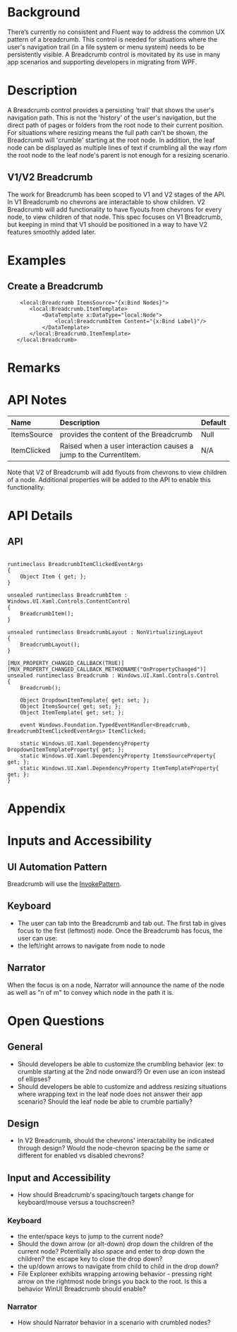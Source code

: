 <!-- The purpose of this spec is to describe a new feature and
its APIs that make up a new feature in WinUI. -->

<!-- There are two audiences for the spec. The first are people
that want to evaluate and give feedback on the API, as part of
the submission process.  When it's complete
it will be incorporated into the public documentation at
docs.microsoft.com (http://docs.microsoft.com/uwp/toolkits/winui/).
Hopefully we'll be able to copy it mostly verbatim.
So the second audience is everyone that reads there to learn how
and why to use this API. -->

# Background
<!-- Use this section to provide background context for the new API(s) 
in this spec. -->
There’s currently no consistent and Fluent way to address the common UX pattern of a breadcrumb. This control is needed for situations where the user's navigation trail (in a file system or menu system) needs to be persistently visible. A Breadcrumb control is movitated by its use in many app scenarios and supporting developers in migrating from WPF.
<!-- This section and the appendix are the only sections that likely
do not get copied to docs.microsoft.com; they're just an aid to reading this spec. -->

<!-- If you're modifying an existing API, included a link here to the
existing page(s) -->

<!-- For example, this section is a place to explain why you're adding this API rather than
modifying an existing API. -->

<!-- For example, this is a place to provide a brief explanation of some dependent
area, just explanation enough to understand this new API, rather than telling
the reader "go read 100 pages of background information posted at ...". -->


# Description
<!-- Use this section to provide a brief description of the feature.
For an example, see the introduction to the PasswordBox control 
(http://docs.microsoft.com/windows/uwp/design/controls-and-patterns/password-box). -->
A Breadcrumb control provides a persisting 'trail' that shows the user's navigation path. This is not the 'history' of the user's navigation, but the direct path of pages or folders from the root node to their current position. For situations where resizing means the full path can't be shown, the Breadcrumb will 'crumble' starting at the root node. In addition, the leaf node can be displayed as multiple lines of text if crumbling all the way rfom the root node to the leaf node's parent is not enough for a resizing scenario. 

## V1/V2 Breadcrumb

The work for Breadcrumb has been scoped to V1 and V2 stages of the API. In V1 Breadcrumb no chevrons are interactable to show children. V2 Breadcrumb will add functionality to have flyouts from chevrons for every node, to view children of that node. This spec focuses on V1 Breadcrumb, but keeping in mind that V1 should be positioned in a way to have V2 features smoothly added later. 

# Examples
<!-- Use this section to explain the features of the API, showing
example code with each description. The general format is: 
  feature explanation,
  example code
  feature explanation,
  example code
  etc.-->
  
<!-- Code samples should be in C# and/or C++/WinRT -->

<!-- As an example of this section, see the Examples section for the PasswordBox control 
(https://docs.microsoft.com/windows/uwp/design/controls-and-patterns/password-box#examples). -->
## Create a Breadcrumb
 ~~~~ 
     <local:Breadcrumb ItemsSource="{x:Bind Nodes}"> 
        <local:Breadcrumb.ItemTemplate> 
            <DataTemplate x:DataType="local:Node"> 
                <local:BreadcrumbItem Content="{x:Bind Label}"/> 
            </DataTemplate> 
        </local:Breadcrumb.ItemTemplate> 
    </local:Breadcrumb> 
~~~~

# Remarks
<!-- Explanation and guidance that doesn't fit into the Examples section. -->

<!-- APIs should only throw exceptions in exceptional conditions; basically,
only when there's a bug in the caller, such as argument exception.  But if for some
reason it's necessary for a caller to catch an exception from an API, call that
out with an explanation either here or in the Examples -->

# API Notes
<!-- Option 1: Give a one or two line description of each API (type
and member), or at least the ones that aren't obvious
from their name.  These descriptions are what show up
in IntelliSense. For properties, specify the default value of the property if it
isn't the type's default (for example an int-typed property that doesn't default to zero.) -->

| Name | Description | Default |
| :---------- | :------- | :------- |
| ItemsSource | provides the content of the Breadcrumb | Null |
| ItemClicked | Raised when a user interaction causes a jump to the CurrentItem.  | N/A |

Note that V2 of Breadcrumb will add flyouts from chevrons to view children of a node. Additional properties will be added to the API to enable this functionality. 

<!-- Option 2: Put these descriptions in the below API Details section,
with a "///" comment above the member or type. -->

# API Details
<!-- The exact API, in MIDL3 format (https://docs.microsoft.com/en-us/uwp/midl-3/) -->

## API
~~~~

runtimeclass BreadcrumbItemClickedEventArgs
{
    Object Item { get; };
}

unsealed runtimeclass BreadcrumbItem : Windows.UI.Xaml.Controls.ContentControl
{
    BreadcrumbItem();
}

unsealed runtimeclass BreadcrumbLayout : NonVirtualizingLayout
{
    BreadcrumbLayout();
}

[MUX_PROPERTY_CHANGED_CALLBACK(TRUE)]
[MUX_PROPERTY_CHANGED_CALLBACK_METHODNAME("OnPropertyChanged")]
unsealed runtimeclass Breadcrumb : Windows.UI.Xaml.Controls.Control
{
    Breadcrumb();

    Object DropdownItemTemplate{ get; set; };
    Object ItemsSource{ get; set; };
    Object ItemTemplate{ get; set; };

    event Windows.Foundation.TypedEventHandler<Breadcrumb, BreadcrumbItemClickedEventArgs> ItemClicked;

    static Windows.UI.Xaml.DependencyProperty DropdownItemTemplateProperty{ get; };
    static Windows.UI.Xaml.DependencyProperty ItemsSourceProperty{ get; };
    static Windows.UI.Xaml.DependencyProperty ItemTemplateProperty{ get; };
}

 ~~~~

# Appendix
<!-- Anything else that you want to write down for posterity, but 
that isn't necessary to understand the purpose and usage of the API.
For example, implementation details. -->

# Inputs and Accessibility
## UI Automation Pattern
Breadcrumb will use the [InvokePattern](!https://docs.microsoft.com/en-us/dotnet/framework/ui-automation/implementing-the-ui-automation-invoke-control-pattern).

## Keyboard
* The user can tab into the Breadcrumb and tab out. The first tab in gives focus to the first (leftmost) node. 
Once the Breadcrumb has focus, the user can use: 
* the left/right arrows to navigate from node to node 

## Narrator
When the focus is on a node, Narrator will announce the name of the node as well as "n of m" to convey which node in the path it is. 

# Open Questions

## General
* Should developers be able to customize the crumbling behavior (ex: to crumble starting at the 2nd node onward?) Or even use an icon instead of ellipses? 
* Should developers be able to customize and address resizing situations where wrapping text in the leaf node does not answer their app scenario? Should the leaf node be able to crumble partially? 

## Design
* In V2 Breadcrumb, should the chevrons' interactability be indicated through design? Would the node-chevron spacing be the same or different for enabled vs disabled chevrons? 

## Input and Accessibility
* How should Breadcrumb's spacing/touch targets change for keyboard/mouse versus a touchscreen? 

### Keyboard
* the enter/space keys to jump to the current node?
* Should the down arrow (or alt-down) drop down the children of the current node? Potentially also space and enter to drop down the children? the escape key to close the drop down?
* the up/down arrows to navigate from child to child in the drop down?
* File Exploreer exhibits wrapping arrowing behavior - pressing right arrow on the rightmost node brings you back to the root. Is this a behavior WinUI Breadcrumb should enable?

### Narrator
* How should Narrator behavior in a scenario with crumbled nodes?


